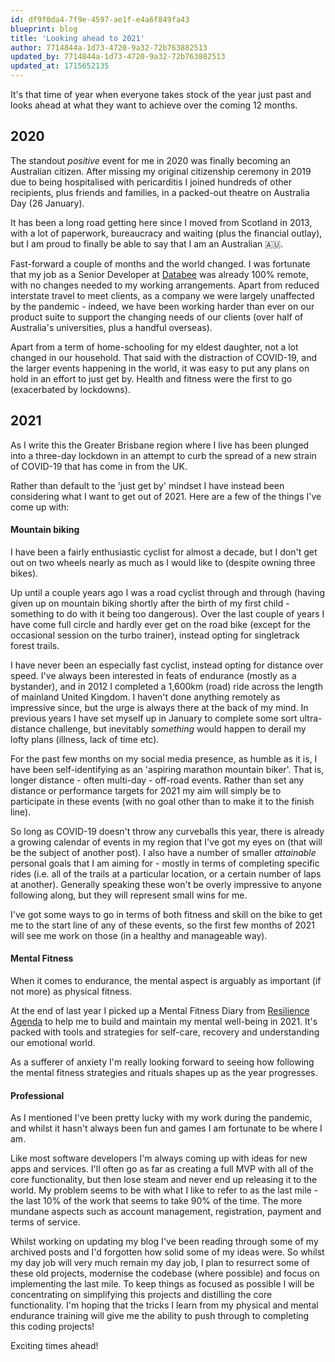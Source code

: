 ```yaml
---
id: df9f0da4-7f9e-4597-ae1f-e4a6f849fa43
blueprint: blog
title: 'Looking ahead to 2021'
author: 7714844a-1d73-4720-9a32-72b763882513
updated_by: 7714844a-1d73-4720-9a32-72b763882513
updated_at: 1715652135
---
```

It's that time of year when everyone takes stock of the year just past and looks ahead at what they want to achieve over the coming 12 months.

## 2020

The standout _positive_ event for me in 2020 was finally becoming an Australian citizen.  After missing my original citizenship ceremony in 2019 due to being hospitalised with pericarditis I joined hundreds of other recipients, plus friends and families, in a packed-out theatre on Australia Day (26 January).

It has been a long road getting here since I moved from Scotland in 2013, with a lot of paperwork, bureaucracy and waiting (plus the financial outlay), but I am proud to finally be able to say that I am an Australian 🇦🇺.

Fast-forward a couple of months and the world changed.  I was fortunate that my job as a Senior Developer at [Databee](https://databee.com.au) was already 100% remote, with no changes needed to my working arrangements. Apart from reduced interstate travel to meet clients, as a company we were largely unaffected by the pandemic - indeed, we have been working harder than ever on our product suite to support the changing needs of our clients (over half of Australia's universities, plus a handful overseas).

Apart from a term of home-schooling for my eldest daughter, not a lot changed in our household.  That said with the distraction of COVID-19, and the larger events happening in the world, it was easy to put any plans on hold in an effort to just get by.  Health and fitness were the first to go (exacerbated by lockdowns).

## 2021

As I write this the Greater Brisbane region where I live has been plunged into a three-day lockdown in an attempt to curb the spread of a new strain of COVID-19 that has come in from the UK.

Rather than default to the 'just get by' mindset I have instead been considering what I want to get out of 2021.  Here are a few of the things I've come up with:

#### Mountain biking

I have been a fairly enthusiastic cyclist for almost a decade, but I don't get out on two wheels nearly as much as I would like to (despite owning three bikes).

Up until a couple years ago I was a road cyclist through and through (having given up on mountain biking shortly after the birth of my first child - something to do with it being too dangerous).  Over the last couple of years I have come full circle and hardly ever get on the road bike (except for the occasional session on the turbo trainer), instead opting for singletrack forest trails.

I have never been an especially fast cyclist, instead opting for  distance over speed.  I've always been interested in feats of endurance (mostly as a bystander), and in 2012 I completed a 1,600km (road) ride across the length of mainland United Kingdom.  I haven't done anything remotely as impressive since, but the urge is always there at the back of my mind. In previous years I have set myself up in January to complete some sort ultra-distance challenge, but inevitably _something_ would happen to derail my lofty plans (illness, lack of time etc).

For the past few months on my social media presence, as humble as it is, I have been self-identifying as an 'aspiring marathon mountain biker'.  That is, longer distance - often multi-day - off-road events. Rather than set any distance or performance targets for 2021 my aim will simply be to participate in these events (with no goal other than to make it to the finish line).

So long as COVID-19 doesn't throw any curveballs this year, there is already a growing calendar of events in my region that I've got my eyes on (that will be the subject of another post).  I also have a number of smaller _attainable_ personal goals that I am aiming for - mostly in terms of completing specific rides (i.e. all of the trails at a particular location, or a certain number of laps at another).  Generally speaking these won't be overly impressive to anyone following along, but they will represent small wins for me.

I've got some ways to go in terms of both fitness and skill on the bike to get me to the start line of any of these events, so the first few months of 2021 will see me work on those (in a healthy and manageable way).

#### Mental Fitness

When it comes to endurance, the mental aspect is arguably as important (if not more) as physical fitness.

At the end of last year I picked up a Mental Fitness Diary from [Resilience Agenda](https://www.resilienceagenda.com) to help me to build and maintain my mental well-being in 2021.  It's packed with tools and strategies for self-care, recovery and understanding our emotional world.

As a sufferer of anxiety I'm really looking forward to seeing how following the mental fitness strategies and rituals shapes up as the year progresses.

#### Professional

As I mentioned I've been pretty lucky with my work during the pandemic, and whilst it hasn't always been fun and games I am fortunate to be where I am.

Like most software developers I'm always coming up with ideas for new apps and services. I'll often go as far as creating a full MVP with all of the core functionality, but then lose steam  and never end up releasing it to the world.  My problem seems to be with what I like to refer to as the last mile - the last 10% of the work that seems to take 90% of the time.  The more mundane aspects such as account management, registration, payment and terms of service.

Whilst working on updating my blog I've been reading through some of my archived posts and I'd forgotten how solid some of my ideas were.  So whilst my day job will very much remain my day job, I plan to resurrect some of these old projects, modernise the codebase (where possible) and focus on implementing the last mile. To keep things as focused as possible I will be concentrating on simplifying this projects and distilling the core functionality.  I'm hoping that the tricks I learn from my physical and mental endurance training will give me the ability to push through to completing this coding projects!

Exciting times ahead!